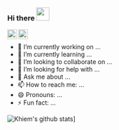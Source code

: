 ### Hi there <img src="https://raw.githubusercontent.com/iampavangandhi/iampavangandhi/master/gifs/Hi.gif" width="30px"></h2>
<a href="https://www.linkedin.com/in/kt247/">
  <img align="left" alt="Khiem's Linkdein" width="22px" src="https://cdn.jsdelivr.net/npm/simple-icons@v3/icons/linkedin.svg" />
</a>
<a href="https://github.com/kt247">
  <img align="left" alt="Khiem's Github" width="22px" src="https://cdn.jsdelivr.net/npm/simple-icons@v3/icons/github.svg" />
</a>
<br />

- 🔭 I’m currently working on ...
- 🌱 I’m currently learning ...
- 👯 I’m looking to collaborate on ...
- 🤔 I’m looking for help with ...
- 💬 Ask me about ...
- 📫 How to reach me: ...
- 😄 Pronouns: ...
- ⚡ Fun fact: ...

![Khiem's github stats](https://github-readme-stats.vercel.app/api?username=kt247&theme=react)]

